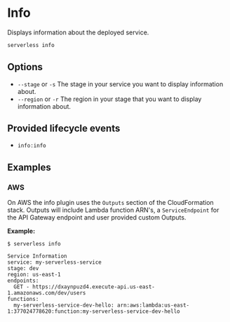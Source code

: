 <!--
title: Serverless Info CLI Command
menuText: Info
description: Display information about your deployed service
layout: Doc
-->

# Info

Displays information about the deployed service.

```bash
serverless info
```

## Options
- `--stage` or `-s` The stage in your service you want to display information about.
- `--region` or `-r` The region in your stage that you want to display information about.

## Provided lifecycle events
- `info:info`

## Examples

### AWS

On AWS the info plugin uses the `Outputs` section of the CloudFormation stack. Outputs will include Lambda function ARN's, a `ServiceEndpoint` for the API Gateway endpoint and user provided custom Outputs.

**Example:**

```
$ serverless info

Service Information
service: my-serverless-service
stage: dev
region: us-east-1
endpoints:
  GET - https://dxaynpuzd4.execute-api.us-east-1.amazonaws.com/dev/users
functions:
  my-serverless-service-dev-hello: arn:aws:lambda:us-east-1:377024778620:function:my-serverless-service-dev-hello
```
